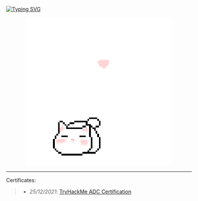 [![Typing SVG](https://readme-typing-svg.herokuapp.com?size=100&duration=3000&center=true&vCenter=true&width=1000&height=200&lines=HuuAnnnn)](https://git.io/typing-svg)

<p align="center">
 <img src="cat_intro.gif" />
</p>

___

Certificates:
>- *25/12/2021*: [TryHackMe ADC Certification](https://tryhackme-certificates.s3-eu-west-1.amazonaws.com/THM-HKVVJOIWJA.png)

